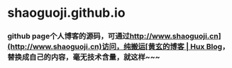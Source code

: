 # shaoguoji.github.io


### github page个人博客的源码，可通过[http://www.shaoguoji.cn](http://www.shaoguoji.cn)访问，纯搬运[黄玄的博客 | Hux Blog](http://huangxuan.me/)，替换成自己的内容，毫无技术含量，就这样~~~
